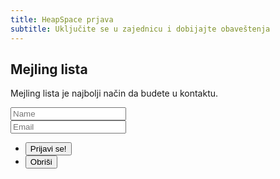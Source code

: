 ```yaml
---
title: HeapSpace prjava
subtitle: Uključite se u zajednicu i dobijajte obaveštenja
---
```


## Mejling lista

Mejling lista je najbolji način da budete u kontaktu.

<section>
	<form method="post" action="#">
		<div class="row uniform">
			<div class="6u 12u$(xsmall)">
				<input type="text" name="demo-name" id="demo-name" value="" placeholder="Name" />
			</div>
			<div class="6u$ 12u$(xsmall)">
				<input type="email" name="demo-email" id="demo-email" value="" placeholder="Email" />
			</div>
			<div class="12u$">
				<ul class="actions">
					<li><input type="submit" value="Prijavi se!" class="special" /></li>
					<li><input type="reset" value="Obriši" /></li>
				</ul>
			</div>
		</div>
	</form>
</section>